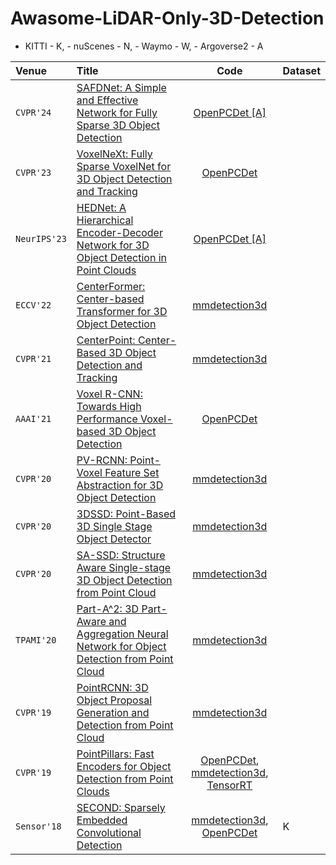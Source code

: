 # Awasome-LiDAR-Only-3D-Detection

- KITTI - K, - nuScenes - N, - Waymo - W, - Argoverse2 - A

| Venue | Title | Code | Dataset |
|:-----|:------|:-----:| :-----|
| `CVPR'24` | [SAFDNet: A Simple and Effective Network for Fully Sparse 3D Object Detection](https://openaccess.thecvf.com/content/CVPR2024/html/Zhang_SAFDNet_A_Simple_and_Effective_Network_for_Fully_Sparse_3D_CVPR_2024_paper.html) | [OpenPCDet [A]](https://github.com/zhanggang001/HEDNet) | |
| `CVPR'23` | [VoxelNeXt: Fully Sparse VoxelNet for 3D Object Detection and Tracking](https://openaccess.thecvf.com/content/CVPR2023/html/Chen_VoxelNeXt_Fully_Sparse_VoxelNet_for_3D_Object_Detection_and_Tracking_CVPR_2023_paper.html) | [OpenPCDet](https://github.com/dvlab-research/VoxelNeXt) |                                 |
| `NeurIPS'23` | [HEDNet: A Hierarchical Encoder-Decoder Network for 3D Object Detection in Point Clouds](https://openreview.net/forum?id=MUwr2YVJfN) | [OpenPCDet [A]](https://github.com/zhanggang001/HEDNet) ||
| `ECCV'22`   | [CenterFormer: Center-based Transformer for 3D Object Detection](https://www.ecva.net/papers/eccv_2022/papers_ECCV/html/6365_ECCV_2022_paper.php) | [mmdetection3d](https://github.com/open-mmlab/mmdetection3d)                                  ||
| `CVPR'21`   | [CenterPoint: Center-Based 3D Object Detection and Tracking](https://openaccess.thecvf.com/content/CVPR2021/papers/Yin_Center-Based_3D_Object_Detection_and_Tracking_CVPR_2021_paper.pdf) | [mmdetection3d](https://github.com/open-mmlab/mmdetection3d)                                  ||
| `AAAI'21`   | [Voxel R-CNN: Towards High Performance Voxel-based 3D Object Detection](https://ojs.aaai.org/index.php/AAAI/article/view/16207) | [OpenPCDet](https://github.com/djiajunustc/Voxel-R-CNN)                                  ||
| `CVPR'20`   | [PV-RCNN: Point-Voxel Feature Set Abstraction for 3D Object Detection](https://openaccess.thecvf.com/content_CVPR_2020/papers/Shi_PV-RCNN_Point-Voxel_Feature_Set_Abstraction_for_3D_Object_Detection_CVPR_2020_paper.pdf) | [mmdetection3d](https://github.com/open-mmlab/mmdetection3d)                                  ||
| `CVPR'20`   | [3DSSD: Point-Based 3D Single Stage Object Detector](https://openaccess.thecvf.com/content_CVPR_2020/papers/Yang_3DSSD_Point-Based_3D_Single_Stage_Object_Detector_CVPR_2020_paper.pdf) | [mmdetection3d](https://github.com/open-mmlab/mmdetection3d)                                  ||
| `CVPR'20`   | [SA-SSD: Structure Aware Single-stage 3D Object Detection from Point Cloud](https://openaccess.thecvf.com/content_CVPR_2020/papers/He_SA-SSD_Structure_Aware_Single-Stage_3D_Object_Detection_From_Point_Cloud_CVPR_2020_paper.pdf) | [mmdetection3d](https://github.com/open-mmlab/mmdetection3d)                                  ||
| `TPAMI'20`  | [Part-A^2: 3D Part-Aware and Aggregation Neural Network for Object Detection from Point Cloud](https://ieeexplore.ieee.org/document/9099049) | [mmdetection3d](https://github.com/open-mmlab/mmdetection3d)                                  |
| `CVPR'19`   | [PointRCNN: 3D Object Proposal Generation and Detection from Point Cloud](https://openaccess.thecvf.com/content_CVPR_2019/papers/Shi_PointRCNN_3D_Object_Proposal_Generation_and_Detection_From_Point_Cloud_CVPR_2019_paper.pdf) | [mmdetection3d](https://github.com/open-mmlab/mmdetection3d)                                  ||
| `CVPR'19` | [PointPillars: Fast Encoders for Object Detection from Point Clouds](https://openaccess.thecvf.com/content_CVPR_2019/papers/Lang_PointPillars_Fast_Encoders_for_Object_Detection_From_Point_Clouds_CVPR_2019_paper.pdf) | [OpenPCDet](https://github.com/open-mmlab/OpenPCDet), [mmdetection3d](https://github.com/open-mmlab/mmdetection3d), [TensorRT](https://github.com/NVIDIA-AI-IOT/CUDA-PointPillars)||
| `Sensor'18` | [SECOND: Sparsely Embedded Convolutional Detection](https://www.mdpi.com/1424-8220/18/10/3337) | [mmdetection3d](https://github.com/open-mmlab/mmdetection3d), [OpenPCDet](https://github.com/open-mmlab/OpenPCDet)                                 | K |
